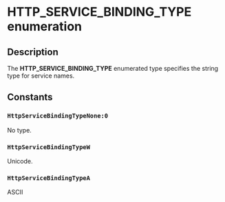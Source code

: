 # HTTP_SERVICE_BINDING_TYPE enumeration

## Description

The **HTTP_SERVICE_BINDING_TYPE** enumerated type specifies the string type for service names.

## Constants

### `HttpServiceBindingTypeNone:0`

No type.

### `HttpServiceBindingTypeW`

Unicode.

### `HttpServiceBindingTypeA`

ASCII